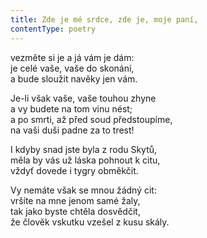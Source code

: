 ```yaml
---
title: Zde je mé srdce, zde je, moje paní,
contentType: poetry
---
```


<section>

vezměte si je a já vám je dám:  
je celé vaše, vaše do skonání,  
a bude sloužit navěky jen vám.

</section>

<section>

Je-li však vaše, vaše touhou zhyne  
a vy budete na tom vinu nést;  
a po smrti, až před soud předstoupíme,  
na vaši duši padne za to trest!

</section>

<section>

I kdyby snad jste byla z rodu Skytů,  
měla by vás už láska pohnout k citu,  
vždyť dovede i tygry obměkčit.

</section>

<section>

Vy nemáte však se mnou žádný cit:  
vršíte na mne jenom samé žaly,  
tak jako byste chtěla dosvědčit,  
že člověk vskutku vzešel z kusu skály.

</section>
